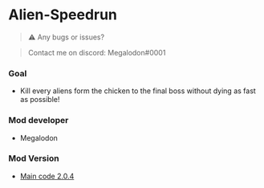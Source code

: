 # Alien-Speedrun

> ⚠️ Any bugs or issues?

> Contact me on discord: Megalodon#0001

### Goal
* Kill every aliens form the chicken to the final boss without dying as fast as possible!

### Mod developer
* Megalodon

### Mod Version
* [Main code 2.0.4](https://github.com/TheGreatMegalodon/Alien-Speedrun/blob/main/Alien-Speedrun.js)

